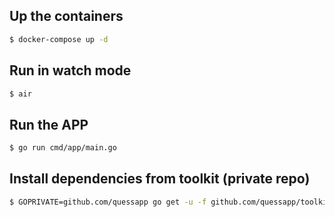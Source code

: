 ## Up the containers

```bash
$ docker-compose up -d
```

## Run in watch mode

```bash
$ air
```

## Run the APP

```bash
$ go run cmd/app/main.go
```

## Install dependencies from toolkit (private repo)

```bash
$ GOPRIVATE=github.com/quessapp go get -u -f github.com/quessapp/toolkit
```
